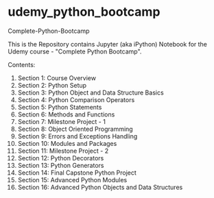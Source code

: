 # udemy_python_bootcamp

Complete-Python-Bootcamp

This is the Repository contains Jupyter (aka iPython) Notebook for the Udemy course - "Complete Python Bootcamp".

Contents:
1.	Section 1: Course Overview
2.	Section 2: Python Setup
3.	Section 3: Python Object and Data Structure Basics
4.	Section 4: Python Comparison Operators
5.	Section 5: Python Statements
6.	Section 6: Methods and Functions
7.	Section 7: Milestone Project - 1
8.	Section 8: Object Oriented Programming
9.	Section 9: Errors and Exceptions Handling
10.	Section 10: Modules and Packages
11.	Section 11: Milestone Project - 2
12.	Section 12: Python Decorators
13.	Section 13: Python Generators
14.	Section 14: Final Capstone Python Project
15.	Section 15: Advanced Python Modules
16.	Section 16: Advanced Python Objects and Data Structures
